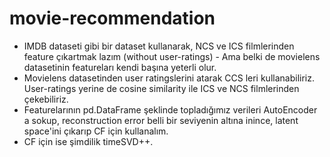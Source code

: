 # movie-recommendation

 * IMDB dataseti gibi bir dataset kullanarak, NCS ve ICS filmlerinden feature çıkartmak lazım (without user-ratings) - Ama belki de movielens datasetinin featureları kendi başına yeterli olur.
 * Movielens datasetinden user ratingslerini atarak CCS leri kullanabiliriz. User-ratings yerine de cosine similarity ile ICS ve NCS  filmlerinden çekebiliriz.
 * Featurelarının pd.DataFrame şeklinde topladığımız verileri AutoEncoder a sokup, reconstruction error belli bir seviyenin altına inince, latent space'ini çıkarıp CF için kullanalım.
 * CF için ise şimdilik timeSVD++.


